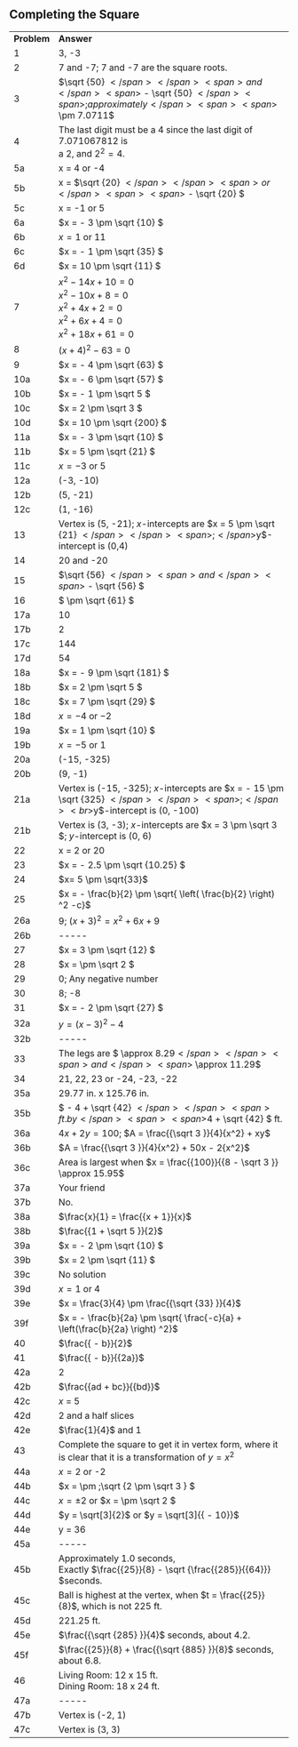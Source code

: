 
## Completing the Square


|||
|-------|------|
|**Problem**|**Answer**|
|1|3, -3|
|2|7 and -7; 7 and -7 are the square roots.|
|3|<span><span>$\sqrt {50} $</span> </span><span>and</span> <span>$ - \sqrt {50} $</span><span>; approximately </span><span><span>$ \pm 7.0711$</span></span>|
|4|The last digit must be a 4 since the last digit of 7.071067812 is <br>a 2, and <span><span>${2^2} = 4$</span></span>.|
|5a|<span class="char-style-override-2">x</span> = 4 or -4|
|5b|<span class="char-style-override-2">x</span><span> = </span><span><span>$\sqrt {20} $</span> </span><span>or </span><span><span>$ - \sqrt {20} $</span></span>|
|5c|<span class="char-style-override-2">x</span> = -1 or 5|
|6a|<span>$x = - 3 \pm \sqrt {10} $</span>|
|6b|<span>$x = 1$</span> <span>or 11</span>|
|6c|<span><span>$x = - 1 \pm \sqrt {35} $</span></span>|
|6d|<span><span>$x = 10 \pm \sqrt {11} $</span></span>|
|7|<span><span>${x^2} - 14x + 10 = 0$</span><br><span>${x^2} - 10x + 8 = 0$</span><br><span>${x^2} + 4x + 2 = 0$</span><br><span>${x^2} + 6x + 4 = 0$</span><br><span>${x^2} + 18x + 61 = 0$</span></span>|
|8|<span><span>${(x + 4)^2} - 63 = 0$</span></span>|
|9|<span>$x = - 4 \pm \sqrt {63} $</span>|
|10a|<span>$x = - 6 \pm \sqrt {57} $</span>|
|10b|<span><span>$x = - 1 \pm \sqrt 5 $</span></span>|
|10c|<span>$x = 2 \pm \sqrt 3 $</span>|
|10d|<span>$x = 10 \pm \sqrt {200} $</span>|
|11a|<span>$x = - 3 \pm \sqrt {10} $</span>|
|11b|<span>$x = 5 \pm \sqrt {21} $</span>|
|11c|<span><span>$x = - 3$</span> </span><span>or 5</span>|
|12a|(-3, -10)|
|12b|(5, -21)|
|12c|(1, -16)|
|13|Vertex is (5, -21); $x$-intercepts <span>are </span><span><span>$x = 5 \pm \sqrt {21} $</span></span><span>; </span>$y$-intercept is </span>(0,4)|
|14|20 and -20|
|15|<span>$\sqrt {56} $</span> <span>and</span> <span>$ - \sqrt {56} $</span>|
|16|<span>$ \pm \sqrt {61} $</span>|
|17a|10|
|17b|2|
|17c|144|
|17d|54|
|18a|<span>$x = - 9 \pm \sqrt {181} $</span>|
|18b|<span>$x = 2 \pm \sqrt 5 $</span>|
|18c|<span>$x = 7 \pm \sqrt {29} $</span>|
|18d|<span>$x = - 4$</span> <span>or $-2$</span>|
|19a|<span>$x = 1 \pm \sqrt {10} $</span>|
|19b|<span>$x = - 5$</span> <span>or $1$</span>|
|20a|(-15, -325)|
|20b|(9, -1)|
|21a|Vertex is (-15, -325); $x$-intercepts are <span><span>$x = - 15 \pm \sqrt {325} $</span></span><span>; </span><br>$y$-intercept is (0, -100)|
|21b|Vertex is (3, -3); $x$-intercepts are $x = 3 \pm \sqrt 3 $; $y$-intercept is (0, 6)|
|22|<span class="char-style-override-2">x</span> = 2 or 20|
|23|<span>$x = - 2.5 \pm \sqrt {10.25} $</span>|
|24|$x= 5 \pm \sqrt{33}$|
|25|$x = - \frac{b}{2} \pm \sqrt{ \left( \frac{b}{2} \right) ^2 -c}$|
|26a|<span>9;</span> <span>${(x + 3)^2} = {x^2} + 6x + 9$</span>|
|26b|-----|
|27|<span><span>$x = 3 \pm \sqrt {12} $</span></span>|
|28|<span><span>$x = \pm \sqrt 2 $</span></span>|
|29|0; Any negative number|
|30|8; -8|
|31|<span><span>$x = - 2 \pm \sqrt {27} $</span></span>|
|32a|<span><span>$y = {(x - 3)^2} - 4$</span></span>|
|32b|-----|
|33|<span>The legs are </span><span><span>$ \approx 8.29$</span></span><span> and </span><span>$ \approx 11.29$</span>|
|34|21, 22, 23 or -24, -23, -22|
|35a|29.77 in. x 125.76 in.|
|35b|<span><span>$ - 4 + \sqrt {42} $</span> </span><span>ft. by </span><span><span>$4 + \sqrt {42} $</span> </span><span>ft.</span>|
|36a|<span><span>$4x + 2y = 100$</span></span><span>; </span><span><span>$A = \frac{{\sqrt 3 }}{4}{x^2} + xy$</span></span>|
|36b|<span>$A = \frac{{\sqrt 3 }}{4}{x^2} + 50x - 2{x^2}$</span>|
|36c|<span>Area is largest when <span>$x = \frac{{100}}{{8 - \sqrt 3 }} \approx 15.95$</span></span>|
|37a|Your friend|
|37b|No.|
|38a|<span>$\frac{x}{1} = \frac{{x + 1}}{x}$</span>|
|38b|<span>$\frac{{1 + \sqrt 5 }}{2}$</span>|
|39a|<span>$x = - 2 \pm \sqrt {10} $</span>|
|39b|<span>$x = 2 \pm \sqrt {11} $</span>|
|39c|No solution|
|39d|<span>$x = 1$</span> <span>or 4</span>|
|39e|<span>$x = \frac{3}{4} \pm \frac{{\sqrt {33} }}{4}$</span>|
|39f|$x = - \frac{b}{2a} \pm \sqrt{ \frac{-c}{a} + \left(\frac{b}{2a} \right) ^2}$|
|40|<span>$\frac{{ - b}}{2}$</span>|
|41|<span>$\frac{{ - b}}{{2a}}$</span>|
|42a|2|
|42b|<span>$\frac{{ad + bc}}{{bd}}$</span>|
|42c|$x$ = 5|
|42d|2 and a half slices|
|42e|<span>$\frac{1}{4}$</span> <span>and 1</span>|
|43|Complete the square to get it in vertex form, where it is clear that it is a transformation of <span><span>$y = {x^2}$</span></span>|
|44a|<span>$x = 2$</span> <span>or -2</span>|
|44b|<span>$x = \pm \;\sqrt {2 \pm \sqrt 3 } $</span>|
|44c|<span>$x = \pm 2$</span> <span>or</span> <span>$x = \pm \sqrt 2 $</span>|
|44d|<span>$y = \sqrt[3]{2}$</span> <span>or</span> <span>$y = \sqrt[3]{{ - 10}}$</span>|
|44e|<span class="char-style-override-2">y</span> = 36|
|45a|-----|
|45b|<span>Approximately 1.0 seconds, <br></span><span>Exactly</span><span> <span>$\frac{{25}}{8} - \sqrt {\frac{{285}}{{64}}} $</span></span><span>seconds.</span>|
|45c|Ball is highest at the vertex, <span>when</span><span> <span>$t = \frac{{25}}{8}$</span></span><span>, which is not 225 </span>ft.|
|45d|221.25 ft.|
|45e|<span>$\frac{{\sqrt {285} }}{4}$</span> <span>seconds, about 4.2.</span>|
|45f|<span>$\frac{{25}}{8} + \frac{{\sqrt {885} }}{8}$</span> <span>seconds, about 6.8.</span>|
|46|Living Room: 12 x 15 ft.<br>Dining Room: 18 x 24 ft.|
|47a|-----|
|47b|Vertex is (-2, 1)|
|47c|Vertex is (3, 3)|

